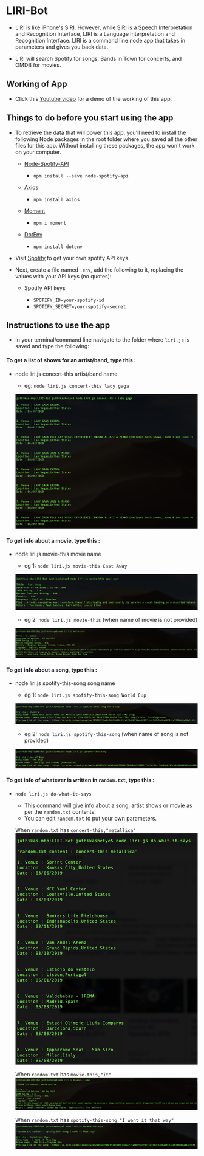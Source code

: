 # LIRI-Bot

* LIRI is like iPhone's SIRI. However, while SIRI is a Speech Interpretation and Recognition Interface, LIRI is a Language Interpretation and Recognition Interface. LIRI is a command line node app that takes in parameters and gives you back data.

* LIRI will search Spotify for songs, Bands in Town for concerts, and OMDB for movies.

## Working of App

* Click this [Youtube video](https://youtu.be/D8zWhHRtxO4) for a demo of the working of this app.

## Things to do before you start using the app

* To retrieve the data that will power this app, you'll need to install the following Node packages in the root folder where you saved all the other files for this app. Without installing these packages, the app won't work on your computer.

	* [Node-Spotify-API](https://www.npmjs.com/package/node-spotify-api)

		* `npm install --save node-spotify-api`

	* [Axios](https://www.npmjs.com/package/axios)

		* `npm install axios`

	* [Moment](https://www.npmjs.com/package/moment)

		* `npm i moment`

	* [DotEnv](https://www.npmjs.com/package/dotenv)

		* `npm install dotenv`

* Visit [Spotify](https://developer.spotify.com/my-applications/#!/) to get your own spotify API keys.

* Next, create a file named `.env`, add the following to it, replacing the values with your API keys (no quotes):

	* Spotify API keys

		* `SPOTIFY_ID=your-spotify-id`
		* `SPOTIFY_SECRET=your-spotify-secret`

## Instructions to use the app

* In your terminal/command line navigate to the folder where `liri.js` is saved and type the following:

#### To get a list of shows for an artist/band, type this :

* node liri.js concert-this artist/band name

	* eg: `node liri.js concert-this lady gaga`

	![Image of concert-this lady gaga](./images/concert-this-ladyGaga.png)

#### To get info about a movie, type this :

* node liri.js movie-this movie name

	* eg 1: `node liri.js movie-this Cast Away`

	![Image of movie-this Cast Away](./images/movie-this-castAway.png)

	* eg 2: `node liri.js movie-this` (when name of movie is not provided)

	![Image of movie-this](./images/movie-this.png)

#### To get info about a song, type this :

* node liri.js spotify-this-song song name

	* eg 1: `node liri.js spotify-this-song World Cup`

	![Image of spotify-this-song World Cup](./images/spotify-this-song-worldCup.png)

	* eg 2: `node liri.js spotify-this-song` (when name of song is not provided)

	![Image of spotify-this-song](./images/spotify-this-song.png)

#### To get info of whatever is written in `random.txt`, type this :

* `node liri.js do-what-it-says`

	* This command will give info about a song, artist shows or movie as per the `random.txt` contents.
	* You can edit `random.txt` to put your own parameters.

	When `random.txt` has `concert-this,"metallica"`
	![Image of do-what-it-says concert](./images/do-concert.png)

	When `random.txt` has `movie-this,"it"`
	![Image of do-what-it-says movie](./images/do-movie.png)

	When `random.txt` has `spotify-this-song,"I want it that way"`
	![Image of do-what-it-says song](./images/do-song.png)


